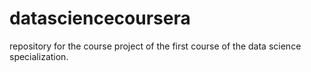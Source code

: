 # datasciencecoursera
repository for the course project of the first course of the data science specialization. 
